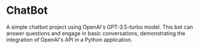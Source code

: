 # ChatBot
A simple chatbot project using OpenAI's GPT-3.5-turbo model. This bot can answer questions and engage in basic conversations, demonstrating the integration of OpenAI's API in a Python application.
